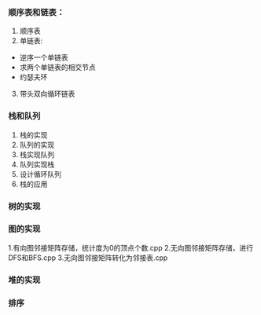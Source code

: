 ### 顺序表和链表：
1. 顺序表
2. 单链表:
* 逆序一个单链表
* 求两个单链表的相交节点
* 约瑟夫环
3. 带头双向循环链表
### 栈和队列
 1. 栈的实现
 2. 队列的实现
 3. 栈实现队列
 4. 队列实现栈
 5. 设计循环队列
 6. 栈的应用
### 树的实现
### 图的实现
 1.有向图邻接矩阵存储，统计度为0的顶点个数.cpp
 2.无向图邻接矩阵存储，进行DFS和BFS.cpp
 3.无向图邻接矩阵转化为邻接表.cpp
### 堆的实现
### 排序
